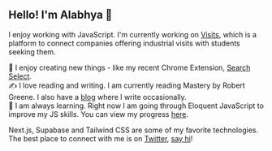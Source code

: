 ## Hello! I'm Alabhya 👋

I enjoy working with JavaScript. I'm currently working on [Visits](https://visits.vercel.app/), which is a platform to connect companies offering industrial visits with students seeking them.

🔧 I enjoy creating new things - like my recent Chrome Extension, [Search Select](https://chrome.google.com/webstore/detail/search-select/ijpalmkmpikekpglgjacfnaecdidhmgn).  
✍️ I love reading and writing. I am currently reading Mastery by Robert Greene. I also have a [blog](https://alabhyajindal.com/) where I write occasionally.  
📖 I am always learning. Right now I am going through Eloquent JavaScript to improve my JS skills. You can view my progress [here](https://github.com/alabhyajindal/eloquent). 

Next.js, Supabase and Tailwind CSS are some of my favorite technologies. The best place to connect with me is on [Twitter](https://twitter.com/alabhyajindal), [say hi](https://twitter.com/messages/compose?recipient_id=1544983692&text=Hi%20Alabhya!)!
